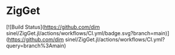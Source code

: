 # ZigGet

[![Build Status](https://github.com/dim sinel/ZigGet.jl/actions/workflows/CI.yml/badge.svg?branch=main)](https://github.com/dim sinel/ZigGet.jl/actions/workflows/CI.yml?query=branch%3Amain)
